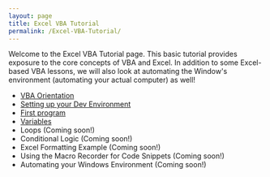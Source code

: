 ```yaml
---
layout: page
title: Excel VBA Tutorial
permalink: /Excel-VBA-Tutorial/
---
```



Welcome to the Excel VBA Tutorial page.  This basic tutorial provides exposure to the core concepts of VBA and Excel.  In addition to some Excel-based VBA lessons, we will also look at automating the Window's environment (automating your actual computer) as well!

* [VBA Orientation](/tutorial/excel/Excel-VBA-GettingStarted/)
* [Setting up your Dev Environment](/tutorial/excel/Excel-VBA-Setting-Up-Dev-Environment/)
* [First program](/tutorial/excel/hello-world-excel-vba/)
* [Variables](/tutorial/excel/excel-vba-variables/)
* Loops (Coming soon!)
* Conditional Logic (Coming soon!)
* Excel Formatting Example (Coming soon!)
* Using the Macro Recorder for Code Snippets (Coming soon!)
* Automating your Windows Environment (Coming soon!)